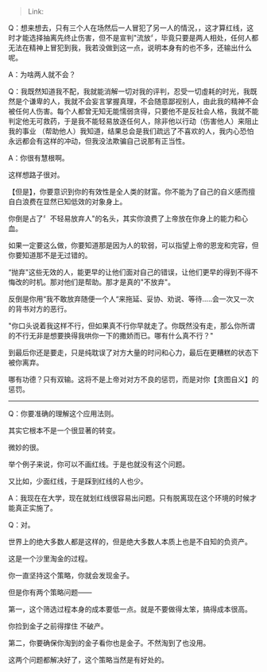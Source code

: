 > Link: 

Q：想来想去，只有三个人在场然后一人冒犯了另一人的情況，，这才算红线，这时才能选择抽离先终止伤害，但不是宣判"流放〞，毕竟只要是两人相处，任何人都无法在精神上冒犯到我，我若没做到这一点，说明本身有的也不多，还输出什么呢。

A：为啥两人就不会？

Q：我既然知道我不配，我就能消解一切对我的评判，忍受一切虛耗的时光，我既然是个谦卑的人，我就不会妄言掌握真理，不会随意鄙视别人，由此我的精神不会被任何人伤害。每个人都曾无知无能懦弱贪得，只要他不是反社会人格，我就不能判定他无可救药，于是我不能轻易放逐任何人，除非他以行动（伤害他人）来阻止我的事业 （帮助他人）我知道，结果总会是我们疏远了不喜欢的人，我内心恐怕永远都会有这样的冲动，但我没法欺骗自己说那有正当性。

A：你很有慧根啊。

这样想路子很对。

【但是】，你要意识到你的有效性是全人类的财富。你不能为了自己的自义感而擅自白浪费在显然已知低效的对象身上。

你倒是占了〞不轻易放弃人"的名头，其实你浪费了上帝放在你身上的能力和心血。

如果一定要这么做，你要知道那是因为人的软弱，可以指望上帝的恩宠和完容，但你要知道那不是无过错的。

“抛弃"这些无效的人，能更早的让他们面对自己的错误，让他们更早的得到不得不悔改的时机。那对他们是帮助。那才是真的"不放弃"。

反倒是你用“我不敢放弃随便一个人“来拖延、妥协、劝说、等待…..会一次又一次的背书对方的恶行。

"你口头说着我这样不行，但如果真不行你早就走了。你既然没有走，那么你所谓的不行无非是想要换得我哄你一下的撒娇而已。哪有什么真不行？"

到最后你还是要走，只是纯耽误了对方大量的时问和心力，最后在更糟糕的状态下被你离弃。

哪有功德？只有双输。这将不是上帝对对方不良的惩罚，而是对你【贪图自义】的惩罚。

---

Q：你要准确的理解这个应用法则。

其实它根本不是一个很显著的转变。

微妙的很。

举个例子来说，你可以不画红线。于是也就没有这个问题。

又比如，少面红线，于是踩到红线的人也少。

A：我现在在大学，现在就划红线很容易出问题。只有脱离现在这个环境的时候才能真正实施了。

Q：对。

世界上的绝大多数人都是这样的，但是绝大多数人本质上也是不自知的负资产。

这是一个沙里淘金的过程。

你一直坚持这个策略，你就会发现金子。

但是你有两个策略问题——

第一，这个筛选过程本身的成本要低一点。就是不要做得太笨，搞得成本很高。

你捡到金子之前得撑住 不破产。

第二，你要确保你淘到的金子看你也是金子。不然淘到了也没用。

这两个问题都解决好了，这个策略当然是有好处的。
